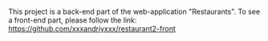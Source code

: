This project is a back-end part of the web-application "Restaurants".
To see a front-end part, please follow the link:
https://github.com/xxxandriyxxx/restaurant2-front
